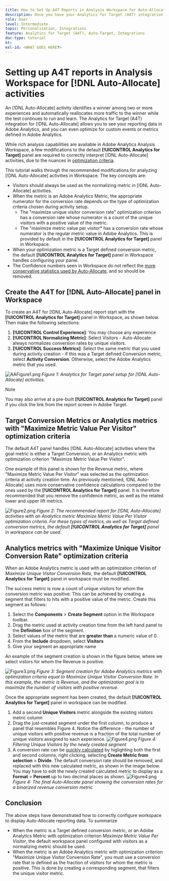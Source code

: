 ```yaml
---
title: How to Set Up A4T Reports in Analysis Workspace for Auto-Allocate Activities
description: Once you have your Analytics for Target (A4T) integration in place and you are running Auto-Allocate activities, how can you ensure you are interpreting results correctly? Follow these steps to configure A4T reports in Analysis Workspace to get expected results when running Auto-Allocate activities.
role: User
level: Intermediate
topic: Personalization, Integrations
feature: Analytics for Target (A4T), Auto-Target, Integrations
doc-type: tutorial
kt:
exl-id: <WHAT GOES HERE?>
---
```

# Setting up A4T reports in Analysis Workspace for [!DNL Auto-Allocate] activities

An [!DNL Auto-Allocate] activity identifies a winner among two or more experiences and automatically reallocates more traffic to the winner while the test continues to run and learn. The Analytics for Target (A4T) integration for [!DNL Auto-Allocate] allows you to see your reporting data in Adobe Analytics, and you can even optimize for custom events or metrics defined in Adobe Analytics. 

While rich analysis capabilities are available in Adobe Analytics Analysis Workspace, a few modifications to the default **[!UICONTROL Analytics for Target]** panel are required to correctly interpret [!DNL Auto-Allocate] activities, due to the nuances in [optimization criteria](https://experienceleague.adobe.com/docs/target/using/integrate/a4t/a4t-at-aa.html?lang=en#supported). 

This tutorial walks through the recommended modifications for analyzing [!DNL Auto-Allocate] activities in Workspace. The key concepts are: 

* Visitors should always be used as the normalizing metric in [!DNL Auto-Allocate] activities.
* When the metric is an Adobe Analytics Metric, the appropriate numerator for the conversion rate depends on the type of optimization criteria chosen during activity setup.
  * The "maximize unique visitor conversion rate" optimization criterion has a conversion rate whose numerator is a count of the unique visitors with a positive value of the metric. 
  * The "maximize metric value per visitor* has a conversion rate whose numerator is the regular metric value in Adobe Analytics. This is provided by default in the **[!UICONTROL Analytics for Target]** panel in Workspace.
* When your optimization metric is a Target defined conversion metric, the default **[!UICONTROL Analytics for Target]** panel in Workspace handles configuring your panel. 
* The Confidence numbers seen in Workspace do not reflect the [more conservative statistics used by Auto-Allocate](https://experienceleague.adobe.com/docs/target/using/activities/auto-allocate/automated-traffic-allocation.html?lang=en#section_98388996F0584E15BF3A99C57EEB7629), and so should be removed. 


## Create the A4T for [!DNL Auto-Allocate] panel in Workspace

To create an A4T for [!DNL Auto-Allocate] report start with the **[!UICONTROL Analytics for Target]** panel in Workspace, as shown below. Then make the following selections:

1. **[!UICONTROL Control Experience]**: You may choose any experience
2. **[!UICONTROL Normalizing Metric]**: Select Visitors - Auto-Allocate always normalizes conversion rates by unique visitors.
3. **[!UICONTROL Success Metrics]**: Select the same metric that you used during activity creation - if this was a Target defined Conversion metric, select **Activity Conversion**. Otherwise, select the Adobe Analytics metric that you used.

![AAFigure1.png](assets/AAFigure1.png)
*Figure 1: Analytics for Target  panel setup for [!DNL Auto-Allocate] activities.*

>[!NOTE]
>
> You may also arrive at a pre-built **[!UICONTROL Analytics for Target]** panel if you click the link from the report screen in Adobe Target.

## Target Conversion Metrics or Analytics metrics with "Maximize Metric Value Per Visitor" optimization criteria

The default A4T panel handles [!DNL Auto-Allocate] activities where the goal metric is either a Target Conversion, or an Analytics metric with optimization criterion "Maximize Metric Value Per Visitor". 

One example of this panel is shown for the Revenue metric, where "Maximize Metric Value Per Visitor" was selected as the optimization criteria at activity creation time. As previously mentioned, !DNL Auto-Allocate] uses more conservative confidence calculations compared to the ones used by the **[!UICONTROL Analytics for Target]** panel. It is therefore recommended that you remove the confidence metric, as well as the related lower and upper lift metrics.  

![Figure2.png](assets/AAFigure2.png)
*Figure 2: The recommended report for [!DNL Auto-Allocate] activities with an Analytics metric Maximize Metric Value Per Visitor optimization criteria. For these types of metrics, as well as Target defined conversion metrics, the default  **[!UICONTROL Analytics for Target]** panel in workspace can be used.* 


## Analytics metrics with "Maximize Unique Visitor Conversion Rate" optimization criteria

When an Adobe Analytics metric is used with an optimization criterion of *Maximize Unique Visitor Conversion Rate*, the default **[!UICONTROL Analytics for Target]** panel in workspace must be modified. 

The success metric is now a count of unique visitors for whom the conversion metric was positive. This can be achieved by creating a segment that filters to hits with a positive value of the metric. Create this segment as follows:

1. Select the **Components** > **Create Segment** option in the Workspace toolbar.
1. Drag the metric used at activity creation time from the left hand panel to the **Definition** box of the segment.
1. Select values of the metric that are **greater than** a numeric value of 0. 
1. From the **Include** dropdown, select **Visitors**
1. Give your segment an appropriate name

An example of the segment creation is shown in the figure below, where we select vistors for whom the Revenue is positive. 

![Figure3.png](assets/AAFigure3.png)
*Figure 3: Segment creation for Adobe Analytics metrics with optimization criteria equal to Maximize Unique Visitor Conversion Rate. In this example, the metric is Revenue, and the optimization goal is to maximize the number of visitors with positive revenue.*

Once the appropriate segment has been created, the default  **[!UICONTROL Analytics for Target]** panel in workspace can be modified. 

1. Add a second **Unique Visitors** metric alongside the existing visitors metric column
2. Drag the just-created segment under the first column, to produce a panel that resembles Figure 4. Notice the difference - the number of unique visitors with positive revenue is a fraction of the total number of unique visitors assigned to each experience.
![Figure4.png](assets/AAFigure4.png)
*Figure 4: Filtering Unique Visitors by the newly created segment*
3. A conversion rate can be [quickly calculated](https://experienceleague.adobe.com/docs/analytics-learn/tutorials/components/calculated-metrics/quick-calculated-metrics-in-analysis-workspace.html?lang=en) by higlighting both the first and second columns, right clicking, selecting **Create Metric from selection** > **Divide**. The default conversion rate should be removed, and replaced with this new calculated metric, as shown in the image below. You may have to edit the newly created calculated metric to display as a **Format** > **Percent** up to two decimal places as shown. 
![Figure4.png](assets/AAFigure5.png)
*Figure 4: The final Auto-Allocate panel showing the conversion rates for a binarized revenue conversion metric*



## Conclusion
The above steps have demonstrated how to correctly configure workspace to display Auto-Allocate reporting data. To summarize
- When the metric is a Target defined conversion metric, or an Adobe Analytics Metric with optimization criterion *Maximize Metric Value Per Visitor*, the default workspace panel configured with visitors as a normalizing metric should be used.
- When the metric is an Adobe Analytics metric with optimization criterion "Maximize Unique Visitor Conversion Rate", you must use a conversion rate that is defined as the fraction of visitors for whom the metric is positive. This is done by creating a corresponding segment, that filters the unique visitor metric. 